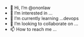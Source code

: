 - 👋 Hi, I’m @ononlaw
- 👀 I’m interested in ...
- 🌱 I’m currently learning ...devops
- 💞️ I’m looking to collaborate on ...
- 📫 How to reach me ...

<!---
ononlaw/ononlaw is a ✨ special ✨ repository because its `README.md` (this file) appears on your GitHub profile.
You can click the Preview link to take a look at your changes.
--->
